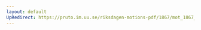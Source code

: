 ```yaml
---
layout: default
UpRedirect: https://pruto.im.uu.se/riksdagen-motions-pdf/1867/mot_1867__ak__95.pdf
---
```

